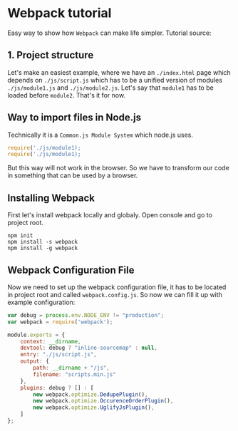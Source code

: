 # Webpack tutorial
Easy way to show how `Webpack` can make life simpler.
Tutorial source:



## 1. Project structure
Let's make an easiest example, where we have an `./index.html` page which depends on `./js/script.js` which has to be a unified version of modules `./js/module1.js` and  `./js/module2.js`. Let's say that `module1` has to be loaded before `module2`. That's it for now.

## Way to import files in Node.js
Technically it is a `Common.js Module System` which node.js uses.
```js
require('./js/module1);
require('./js/module1);
```
But this way will not work in the browser.
So we have to transform our code in something that can be used by a browser.

## Installing Webpack
First let's install webpack locally and globaly. Open console and go to project root.
```
npm init
npm install -s webpack
npm install -g webpack 
```

## Webpack Configuration File
Now we need to set up the webpack configuration file, it has to be located in project root and called `webpack.config.js`. So now we can fill it up with example configuration:
```js
var debug = process.env.NODE_ENV != "production";
var webpack = require('webpack');

module.exports = {
    context: __dirname,
    devtool: debug ? "inline-sourcemap" : null,
    entry: "./js/script.js",
    output: {
        path: __dirname + "/js",
        filename: "scripts.min.js"
    },
    plugins: debug ? [] : [
        new webpack.optimize.DedupePlugin(),
        new webpack.optimize.OccurenceOrderPlugin(),
        new webpack.optimize.UglifyJsPlugin(),
    ]
};
```

